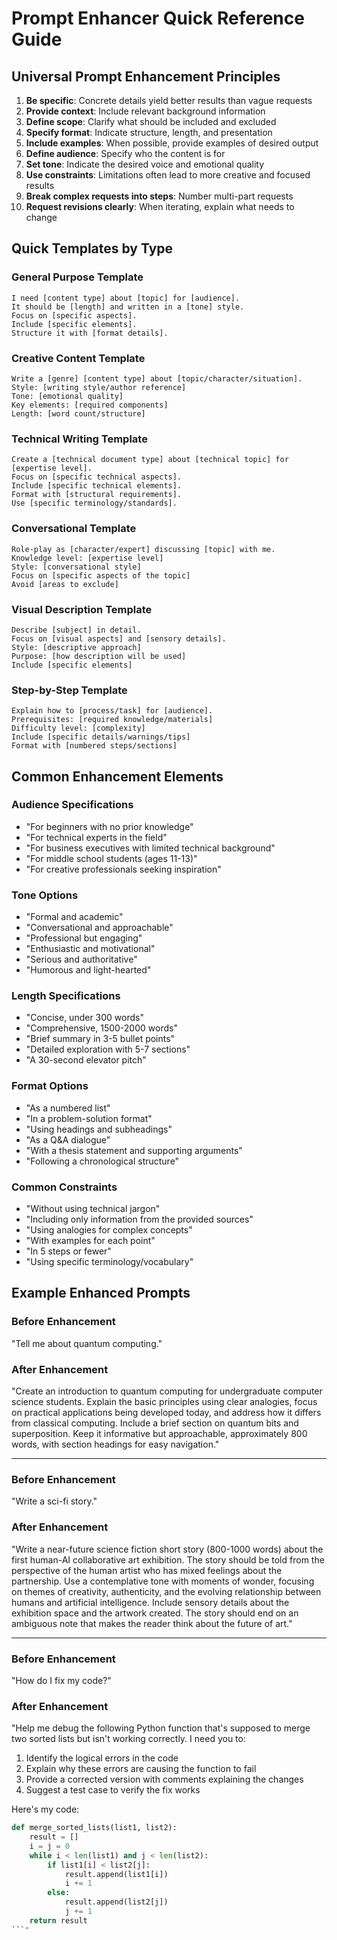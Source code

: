 # Prompt Enhancer Quick Reference Guide

## Universal Prompt Enhancement Principles

1. **Be specific**: Concrete details yield better results than vague requests
2. **Provide context**: Include relevant background information
3. **Define scope**: Clarify what should be included and excluded
4. **Specify format**: Indicate structure, length, and presentation
5. **Include examples**: When possible, provide examples of desired output
6. **Define audience**: Specify who the content is for
7. **Set tone**: Indicate the desired voice and emotional quality
8. **Use constraints**: Limitations often lead to more creative and focused results
9. **Break complex requests into steps**: Number multi-part requests
10. **Request revisions clearly**: When iterating, explain what needs to change

## Quick Templates by Type

### General Purpose Template
```
I need [content type] about [topic] for [audience]. 
It should be [length] and written in a [tone] style. 
Focus on [specific aspects]. 
Include [specific elements].
Structure it with [format details].
```

### Creative Content Template
```
Write a [genre] [content type] about [topic/character/situation].
Style: [writing style/author reference]
Tone: [emotional quality]
Key elements: [required components]
Length: [word count/structure]
```

### Technical Writing Template
```
Create a [technical document type] about [technical topic] for [expertise level].
Focus on [specific technical aspects].
Include [specific technical elements].
Format with [structural requirements].
Use [specific terminology/standards].
```

### Conversational Template
```
Role-play as [character/expert] discussing [topic] with me.
Knowledge level: [expertise level]
Style: [conversational style]
Focus on [specific aspects of the topic]
Avoid [areas to exclude]
```

### Visual Description Template
```
Describe [subject] in detail. 
Focus on [visual aspects] and [sensory details].
Style: [descriptive approach]
Purpose: [how description will be used]
Include [specific elements]
```

### Step-by-Step Template
```
Explain how to [process/task] for [audience].
Prerequisites: [required knowledge/materials]
Difficulty level: [complexity]
Include [specific details/warnings/tips]
Format with [numbered steps/sections]
```

## Common Enhancement Elements

### Audience Specifications
- "For beginners with no prior knowledge"
- "For technical experts in the field"
- "For business executives with limited technical background"
- "For middle school students (ages 11-13)"
- "For creative professionals seeking inspiration"

### Tone Options
- "Formal and academic"
- "Conversational and approachable"
- "Professional but engaging"
- "Enthusiastic and motivational"
- "Serious and authoritative"
- "Humorous and light-hearted"

### Length Specifications
- "Concise, under 300 words"
- "Comprehensive, 1500-2000 words"
- "Brief summary in 3-5 bullet points"
- "Detailed exploration with 5-7 sections"
- "A 30-second elevator pitch"

### Format Options
- "As a numbered list"
- "In a problem-solution format"
- "Using headings and subheadings"
- "As a Q&A dialogue"
- "With a thesis statement and supporting arguments"
- "Following a chronological structure"

### Common Constraints
- "Without using technical jargon"
- "Including only information from the provided sources"
- "Using analogies for complex concepts"
- "With examples for each point"
- "In 5 steps or fewer"
- "Using specific terminology/vocabulary"

## Example Enhanced Prompts

### Before Enhancement
"Tell me about quantum computing."

### After Enhancement
"Create an introduction to quantum computing for undergraduate computer science students. Explain the basic principles using clear analogies, focus on practical applications being developed today, and address how it differs from classical computing. Include a brief section on quantum bits and superposition. Keep it informative but approachable, approximately 800 words, with section headings for easy navigation."

---

### Before Enhancement
"Write a sci-fi story."

### After Enhancement
"Write a near-future science fiction short story (800-1000 words) about the first human-AI collaborative art exhibition. The story should be told from the perspective of the human artist who has mixed feelings about the partnership. Use a contemplative tone with moments of wonder, focusing on themes of creativity, authenticity, and the evolving relationship between humans and artificial intelligence. Include sensory details about the exhibition space and the artwork created. The story should end on an ambiguous note that makes the reader think about the future of art."

---

### Before Enhancement
"How do I fix my code?"

### After Enhancement
"Help me debug the following Python function that's supposed to merge two sorted lists but isn't working correctly. I need you to:
1. Identify the logical errors in the code
2. Explain why these errors are causing the function to fail
3. Provide a corrected version with comments explaining the changes
4. Suggest a test case to verify the fix works

Here's my code:
```python
def merge_sorted_lists(list1, list2):
    result = []
    i = j = 0
    while i < len(list1) and j < len(list2):
        if list1[i] < list2[j]:
            result.append(list1[i])
            i += 1
        else:
            result.append(list2[j])
            j += 1
    return result
```"
